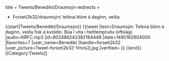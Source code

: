 title = Tweets/Benedikt/Draumsýn
redirects =
- Forseti2k32/draumsýn/ teikna blóm á daginn, veiða
>>>>

{{start|Tweets/Benedikt/Draumsýn}}
<level b2/>
{{tweet
|text=Draumsýn: Teikna blóm á daginn, veiða fisk á kvöldin. Búa í vita í heittempruðu loftslagi.
|audio=KRFC.mp3
|id=802486242382184448
|date=1480162604000
|favorites=7
|user_name=Benedikt
|handle=forseti2k32
|user_picture=Tweet-forseti2k32-1rhck2j.jpg
|verified=
}}
{{end}}<noinclude>
[[Category:Tweets]]
</noinclude>